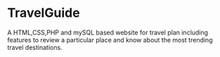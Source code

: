 TravelGuide
===========
A HTML,CSS,PHP and mySQL based website for travel plan including features to review a particular place and know about the most trending travel destinations.
